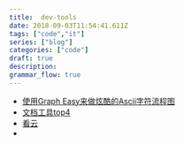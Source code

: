 ```yaml
---
title:  dev-tools
date: 2018-09-03T11:54:41.611Z
tags: ["code","it"]
series: ["blog"]
categories: ["code"]
draft: true
description:
grammar_flow: true
---
```


- [使用Graph Easy来做炫酷的Ascii字符流程图](https://or2.in/2017/05/02/graph-easy-ascii/)
- [文档工具top4](https://mp.weixin.qq.com/s?__biz=MjM5Mjg4NDMwMA==&mid=2652973386&idx=1&sn=c775725513879f52b1d40219b7d457a4#rd)
- [看云](https://www.kancloud.cn/explore)
- 

